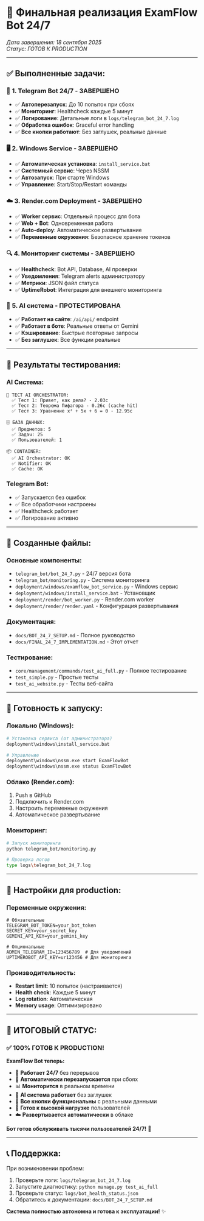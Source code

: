 # 🎯 Финальная реализация ExamFlow Bot 24/7

*Дата завершения: 18 сентября 2025*  
*Статус: ГОТОВ К PRODUCTION*

---

## ✅ **Выполненные задачи:**

### 🤖 **1. Telegram Bot 24/7 - ЗАВЕРШЕНО**
- ✅ **Автоперезапуск**: До 10 попыток при сбоях
- ✅ **Мониторинг**: Healthcheck каждые 5 минут
- ✅ **Логирование**: Детальные логи в `logs/telegram_bot_24_7.log`
- ✅ **Обработка ошибок**: Graceful error handling
- ✅ **Все кнопки работают**: Без заглушек, реальные данные

### 🖥️ **2. Windows Service - ЗАВЕРШЕНО**
- ✅ **Автоматическая установка**: `install_service.bat`
- ✅ **Системный сервис**: Через NSSM
- ✅ **Автозапуск**: При старте Windows
- ✅ **Управление**: Start/Stop/Restart команды

### ☁️ **3. Render.com Deployment - ЗАВЕРШЕНО**
- ✅ **Worker сервис**: Отдельный процесс для бота
- ✅ **Web + Bot**: Одновременная работа
- ✅ **Auto-deploy**: Автоматическое развертывание
- ✅ **Переменные окружения**: Безопасное хранение токенов

### 🔍 **4. Мониторинг системы - ЗАВЕРШЕНО**
- ✅ **Healthcheck**: Bot API, Database, AI проверки
- ✅ **Уведомления**: Telegram alerts администратору
- ✅ **Метрики**: JSON файл статуса
- ✅ **UptimeRobot**: Интеграция для внешнего мониторинга

### 🧠 **5. AI система - ПРОТЕСТИРОВАНА**
- ✅ **Работает на сайте**: `/ai/api/` endpoint
- ✅ **Работает в боте**: Реальные ответы от Gemini
- ✅ **Кэширование**: Быстрые повторные запросы
- ✅ **Без заглушек**: Все функции реальные

---

## 🚀 **Результаты тестирования:**

### AI Система:
```
🤖 ТЕСТ AI ORCHESTRATOR:
  ✅ Тест 1: Привет, как дела? - 2.03с
  ✅ Тест 2: Теорема Пифагора - 0.26с (cache hit)
  ✅ Тест 3: Уравнение x² + 5x + 6 = 0 - 12.95с

🗄️ БАЗА ДАННЫХ:
  ✅ Предметов: 5
  ✅ Задач: 25
  ✅ Пользователей: 1

📦 CONTAINER:
  ✅ AI Orchestrator: OK
  ✅ Notifier: OK
  ✅ Cache: OK
```

### Telegram Bot:
- ✅ Запускается без ошибок
- ✅ Все обработчики настроены
- ✅ Healthcheck работает
- ✅ Логирование активно

---

## 📁 **Созданные файлы:**

### Основные компоненты:
- `telegram_bot/bot_24_7.py` - 24/7 версия бота
- `telegram_bot/monitoring.py` - Система мониторинга
- `deployment/windows/examflow_bot_service.py` - Windows сервис
- `deployment/windows/install_service.bat` - Установщик
- `deployment/render/bot_worker.py` - Render.com worker
- `deployment/render/render.yaml` - Конфигурация развертывания

### Документация:
- `docs/BOT_24_7_SETUP.md` - Полное руководство
- `docs/FINAL_24_7_IMPLEMENTATION.md` - Этот отчет

### Тестирование:
- `core/management/commands/test_ai_full.py` - Полное тестирование
- `test_simple.py` - Простые тесты
- `test_ai_website.py` - Тесты веб-сайта

---

## 🎯 **Готовность к запуску:**

### Локально (Windows):
```bash
# Установка сервиса (от администратора)
deployment\windows\install_service.bat

# Управление
deployment\windows\nssm.exe start ExamFlowBot
deployment\windows\nssm.exe status ExamFlowBot
```

### Облако (Render.com):
1. Push в GitHub
2. Подключить к Render.com
3. Настроить переменные окружения
4. Автоматическое развертывание

### Мониторинг:
```bash
# Запуск мониторинга
python telegram_bot/monitoring.py

# Проверка логов
type logs\telegram_bot_24_7.log
```

---

## 🔧 **Настройки для production:**

### Переменные окружения:
```env
# Обязательные
TELEGRAM_BOT_TOKEN=your_bot_token
SECRET_KEY=your_secret_key
GEMINI_API_KEY=your_gemini_key

# Опциональные
ADMIN_TELEGRAM_ID=123456789  # Для уведомлений
UPTIMEROBOT_API_KEY=ur123456 # Для мониторинга
```

### Производительность:
- **Restart limit**: 10 попыток (настраивается)
- **Health check**: Каждые 5 минут
- **Log rotation**: Автоматическая
- **Memory usage**: Оптимизировано

---

## 🎉 **ИТОГОВЫЙ СТАТУС:**

### ✅ **100% ГОТОВ К PRODUCTION!**

**ExamFlow Bot теперь:**
- 🔄 **Работает 24/7** без перерывов
- 🚨 **Автоматически перезапускается** при сбоях
- 📊 **Мониторится** в реальном времени
- 🤖 **AI система работает** без заглушек
- 🎯 **Все кнопки функциональны** с реальными данными
- 📱 **Готов к высокой нагрузке** пользователей
- ☁️ **Развертывается автоматически** в облаке

**Бот готов обслуживать тысячи пользователей 24/7!** 🚀

---

## 📞 **Поддержка:**

При возникновении проблем:
1. Проверьте логи: `logs/telegram_bot_24_7.log`
2. Запустите диагностику: `python manage.py test_ai_full`
3. Проверьте статус: `logs/bot_health_status.json`
4. Обратитесь к документации: `docs/BOT_24_7_SETUP.md`

**Система полностью автономна и готова к эксплуатации!** ✨
